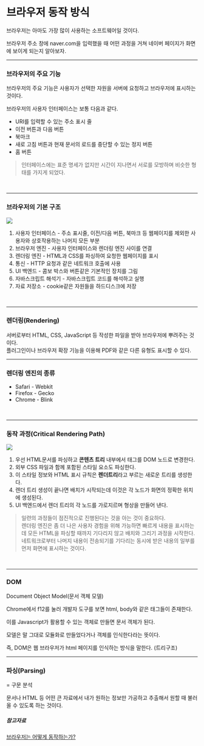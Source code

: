 # 브라우저 동작 방식
브라우저는 아마도 가장 많이 사용하는 소프트웨어일 것이다.

브라우저 주소 창에 naver.com을 입력했을 때 어떤 과정을 거쳐 네이버 페이지가 화면에 보이게 되는지 알아보자.
<br>

***

### 브라우저의 주요 기능
브라우저의 주요 기능은 사용자가 선택한 자원을 서버에 요청하고 브라우저에 표시하는 것이다.

브라우저의 사용자 인터페이스는 보통 다음과 같다.
* URI를 입력할 수 있는 주소 표시 줄
* 이전 버튼과 다음 버튼
* 북마크
* 새로 고침 버튼과 현재 문서의 로드를 중단할 수 있는 정지 버튼
* 홈 버튼

>인터페이스에는 표준 명세가 없지만 시간이 지나면서 서로를 모방하며 비슷한 형태를 가지게 되었다.

<br>

***

### 브라우저의 기본 구조

![](https://d2.naver.com/content/images/2015/06/helloworld-59361-1.png)

1. 사용자 인터페이스 - 주소 표시줄, 이전/다음 버튼, 북마크 등 웹페이지를 제외한 사용자와 상호작용하는 나머지 모든 부분
2. 브라우저 엔진 - 사용자 인터페이스와 렌더링 엔진 사이를 연결
3. 렌더링 엔진 - HTML과 CSS를 파싱하여 요청한 웹페이지를 표시
4. 통신 - HTTP 요청과 같은 네트워크 호출에 사용
5. UI 백엔드 - 콤보 박스와 버튼같은 기본적인 장치를 그림
6. 자바스크립트 해석기 - 자바스크립트 코드를 해석하고 실행
7. 자료 저장소 - cookie같은 자원들을 하드디스크에 저장
<br>

***

### 렌더링(Rendering)
서버로부터 HTML, CSS, JavaScript 등 작성한 파일을 받아 브라우저에 뿌려주는 것이다.<br>
플러그인이나 브라우저 확장 기능을 이용해 PDF와 같은 다른 유형도 표시할 수 있다.
<br>

***

### 렌더링 엔진의 종류
* Safari - Webkit
* Firefox - Gecko
* Chrome - Blink
<br>

***

### 동작 과정(Critical Rendering Path)
![](https://d2.naver.com/content/images/2015/06/helloworld-59361-2.png)
1. 우선 HTML문서를 파싱하고 **콘텐츠 트리** 내부에서 태그를 DOM 노드로 변경한다.
2. 외부 CSS 파일과 함께 포함된 스타일 요소도 파싱한다. 
3. 이 스타일 정보와 HTML 표시 규칙은 **렌더트리**라고 부르는 새로운 트리를 생성한다.
4. 렌더 트리 생성이 끝나면 배치가 시작되는데 이것은 각 노드가 화면의 정확한 위치에 생성된다.
5. UI 백엔드에서 렌더 트리의 각 노드를 가로지르며 형상을 만들어 낸다.

>일련의 과정들이 점진적으로 진행된다는 것을 아는 것이 중요하다. <br>
렌더링 엔진은 좀 더 나은 사용자 경험을 위해 가능하면 빠르게 내용을 표시하는데 모든 HTML을 파싱할 때까지 기다리지 않고 배치와 그리기 과정을 시작한다.<br>
네트워크로부터 나머지 내용이 전송되기를 기다리는 동시에 받은 내용의 일부를 먼저 화면에 표시하는 것이다.

<br>

***

### DOM
Document Object Model(문서 객체 모델)

Chrome에서 f12를 눌러 개발자 도구를 보면 html, body와 같은 태그들이 존재한다. 

이를 Javascript가 활용할 수 있는 객체로 만들면 문서 객체가 된다.

모델은 말 그대로 모듈화로 만들었다거나 객체를 인식한다라는 뜻이다.

즉, DOM은 웹 브라우저가 html 페이지를 인식하는 방식을 말한다. (트리구조)
<br>
  
***

### 파싱(Parsing)
= 구문 분석 

문서나 HTML 등 어떤 큰 자료에서 내가 원하는 정보만 가공하고 추출해서 원할 때 불러올 수 있도록 하는 것이다.
<br>
##### 참고자료
[브라우저는 어떻게 동작하는가?](https://d2.naver.com/helloworld/59361)

